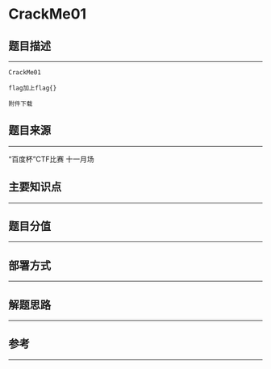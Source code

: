 # CrackMe01

## 题目描述
---
```
CrackMe01

flag加上flag{}

附件下载    
```

## 题目来源
---
“百度杯”CTF比赛 十一月场

## 主要知识点
---


## 题目分值
---


## 部署方式
---


## 解题思路
---


## 参考
---
